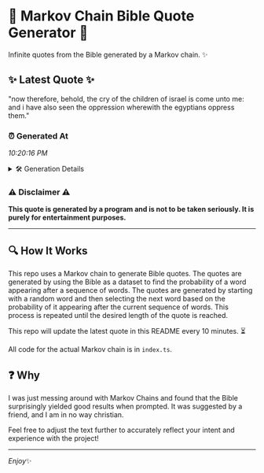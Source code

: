 # 📖 Markov Chain Bible Quote Generator 📖

Infinite quotes from the Bible generated by a Markov chain. ✨

## ✨ Latest Quote ✨
"now therefore, behold, the cry of the children of israel is come unto me: and i have also seen the oppression wherewith the egyptians oppress them."

### ⏰ Generated At
*10:20:16 PM*

<details>
    <summary>🛠️ Generation Details</summary>
    <p>
        <strong>🌱 Seed:</strong> now<br>
        <strong>🔄 Iterations:</strong> 25<br>
        <strong>📜 Context History:</strong><br>[ now ]: therefore,<br>[ now, therefore, ]: behold,<br>[ now, therefore,, behold, ]: the<br>[ now, therefore,, behold,, the ]: cry<br>[ now, therefore,, behold,, the, cry ]: of<br>[ now, therefore,, behold,, the, cry, of ]: the<br>[ therefore,, behold,, the, cry, of, the ]: children<br>[ behold,, the, cry, of, the, children ]: of<br>[ the, cry, of, the, children, of ]: israel<br>[ cry, of, the, children, of, israel ]: is<br>[ of, the, children, of, israel, is ]: come<br>[ the, children, of, israel, is, come ]: unto<br>[ children, of, israel, is, come, unto ]: me:<br>[ of, israel, is, come, unto, me: ]: and<br>[ israel, is, come, unto, me:, and ]: i<br>[ is, come, unto, me:, and, i ]: have<br>[ come, unto, me:, and, i, have ]: also<br>[ unto, me:, and, i, have, also ]: seen<br>[ me:, and, i, have, also, seen ]: the<br>[ and, i, have, also, seen, the ]: oppression<br>[ i, have, also, seen, the, oppression ]: wherewith<br>[ have, also, seen, the, oppression, wherewith ]: the<br>[ also, seen, the, oppression, wherewith, the ]: egyptians<br>[ seen, the, oppression, wherewith, the, egyptians ]: oppress<br>[ the, oppression, wherewith, the, egyptians, oppress ]: them.<br>
    </p>
</details>

### ⚠️ Disclaimer ⚠️
**This quote is generated by a program and is not to be taken seriously. It is purely for entertainment purposes.**

---

## 🔍 How It Works

This repo uses a Markov chain to generate Bible quotes. The quotes are generated by using the Bible as a dataset to find the probability of a word appearing after a sequence of words. The quotes are generated by starting with a random word and then selecting the next word based on the probability of it appearing after the current sequence of words. This process is repeated until the desired length of the quote is reached.

This repo will update the latest quote in this README every 10 minutes. ⏳

All code for the actual Markov chain is in `index.ts`.

## ❓ Why

I was just messing around with Markov Chains and found that the Bible surprisingly yielded good results when prompted. 
It was suggested by a friend, and I am in no way christian.

Feel free to adjust the text further to accurately reflect your intent and experience with the project!

---

*Enjoy*✨
